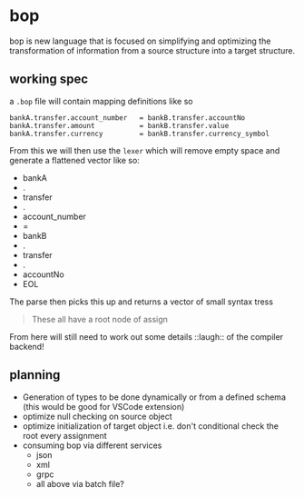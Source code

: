 # bop

bop is new language that is focused on simplifying and optimizing the transformation of information from a source structure into a target structure.

## working spec

a `.bop` file will contain mapping definitions like so

```
bankA.transfer.account_number   = bankB.transfer.accountNo
bankA.transfer.amount           = bankB.transfer.value
bankA.transfer.currency         = bankB.transfer.currency_symbol
```

From this we will then use the `lexer` which will remove empty space and generate a flattened vector like so:

- bankA
- .
- transfer
- .
- account_number
- =
- bankB
- .
- transfer
- .
- accountNo
- EOL

The parse then picks this up and returns a vector of small syntax tress

> These all have a root node of assign

From here will still need to work out some details ::laugh:: of the compiler backend!

## planning

- Generation of types to be done dynamically or from a defined schema (this would be good for VSCode extension)
- optimize null checking on source object
- optimize initialization of target object i.e. don't conditional check the root every assignment
- consuming bop via different services
    - json
    - xml
    - grpc
    - all above via batch file?